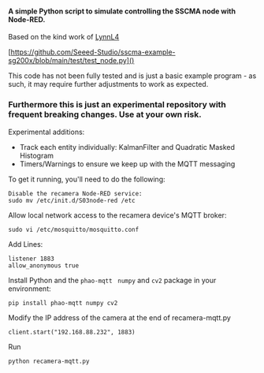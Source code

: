 #### A simple Python script to simulate controlling the SSCMA node with Node-RED.

Based on the kind work of [LynnL4](https://github.com/Seeed-Studio/sscma-example-sg200x/commits?author=LynnL4)

[https://github.com/Seeed-Studio/sscma-example-sg200x/blob/main/test/test_node.py]()

This code has not been fully tested and is just a basic example program - as such, it may require further adjustments to work as expected.

### Furthermore this is just an experimental repository with frequent breaking changes. Use at your own risk.

Experimental additions:

- Track each entity individually: KalmanFilter and Quadratic Masked Histogram
- Timers/Warnings to ensure we keep up with the MQTT messaging

To get it running, you'll need to do the following:

```text
Disable the recamera Node-RED service:
sudo mv /etc/init.d/S03node-red /etc
```

Allow local network access to the recamera device's MQTT broker:

`sudo vi /etc/mosquitto/mosquitto.conf`

Add Lines:

```text
listener 1883
allow_anonymous true
```

Install Python and the `phao-mqtt ` `numpy` and `cv2` package in your environment:

`pip install phao-mqtt numpy cv2`

Modify the IP address of the camera at the end of recamera-mqtt.py

```text
client.start("192.168.88.232", 1883)
```

Run

`python recamera-mqtt.py`
